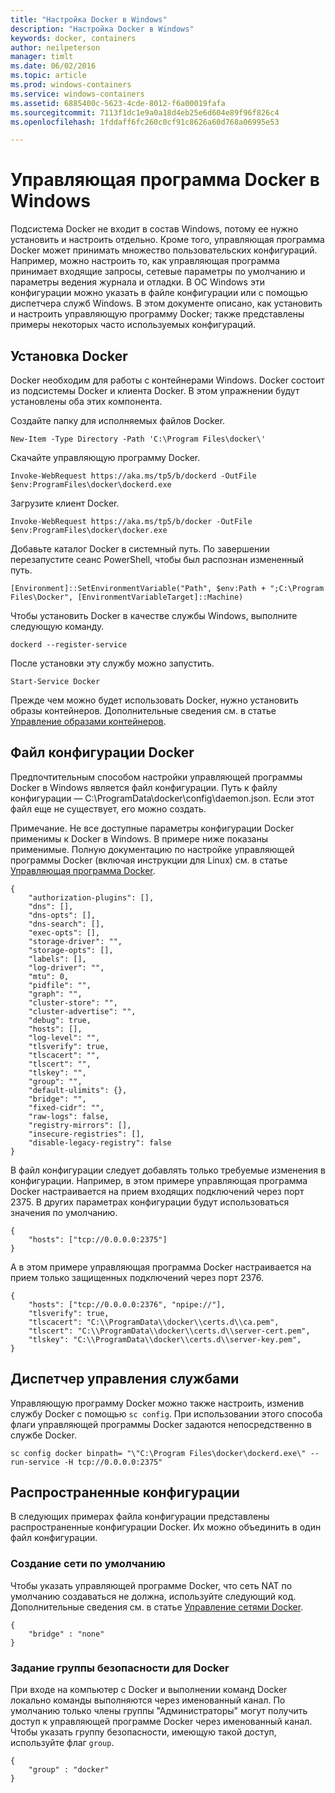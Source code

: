 ```yaml
---
title: "Настройка Docker в Windows"
description: "Настройка Docker в Windows"
keywords: docker, containers
author: neilpeterson
manager: timlt
ms.date: 06/02/2016
ms.topic: article
ms.prod: windows-containers
ms.service: windows-containers
ms.assetid: 6885400c-5623-4cde-8012-f6a00019fafa
ms.sourcegitcommit: 7113f1dc1e9a0a18d4eb25e6d604e89f96f826c4
ms.openlocfilehash: 1fddaff6fc260c0cf91c8626a60d768a06995e53

---
```


# Управляющая программа Docker в Windows

Подсистема Docker не входит в состав Windows, потому ее нужно установить и настроить отдельно. Кроме того, управляющая программа Docker может принимать множество пользовательских конфигураций. Например, можно настроить то, как управляющая программа принимает входящие запросы, сетевые параметры по умолчанию и параметры ведения журнала и отладки. В ОС Windows эти конфигурации можно указать в файле конфигурации или с помощью диспетчера служб Windows. В этом документе описано, как установить и настроить управляющую программу Docker; также представлены примеры некоторых часто используемых конфигураций.

## Установка Docker

Docker необходим для работы с контейнерами Windows. Docker состоит из подсистемы Docker и клиента Docker. В этом упражнении будут установлены оба этих компонента.

Создайте папку для исполняемых файлов Docker.

```none
New-Item -Type Directory -Path 'C:\Program Files\docker\'
```

Скачайте управляющую программу Docker.

```none
Invoke-WebRequest https://aka.ms/tp5/b/dockerd -OutFile $env:ProgramFiles\docker\dockerd.exe
```

Загрузите клиент Docker.

```none
Invoke-WebRequest https://aka.ms/tp5/b/docker -OutFile $env:ProgramFiles\docker\docker.exe
```

Добавьте каталог Docker в системный путь. По завершении перезапустите сеанс PowerShell, чтобы был распознан измененный путь.

```none
[Environment]::SetEnvironmentVariable("Path", $env:Path + ";C:\Program Files\Docker", [EnvironmentVariableTarget]::Machine)
```

Чтобы установить Docker в качестве службы Windows, выполните следующую команду.

```none
dockerd --register-service
```

После установки эту службу можно запустить.

```none
Start-Service Docker
```

Прежде чем можно будет использовать Docker, нужно установить образы контейнеров. Дополнительные сведения см. в статье [Управление образами контейнеров](../management/manage_images.md).

## Файл конфигурации Docker

Предпочтительным способом настройки управляющей программы Docker в Windows является файл конфигурации. Путь к файлу конфигурации — C:\ProgramData\docker\config\daemon.json. Если этот файл еще не существует, его можно создать.

Примечание. Не все доступные параметры конфигурации Docker применимы к Docker в Windows. В примере ниже показаны применимые. Полную документацию по настройке управляющей программы Docker (включая инструкции для Linux) см. в статье [Управляющая программа Docker]( https://docs.docker.com/v1.10/engine/reference/commandline/daemon/).

```none
{
    "authorization-plugins": [],
    "dns": [],
    "dns-opts": [],
    "dns-search": [],
    "exec-opts": [],
    "storage-driver": "",
    "storage-opts": [],
    "labels": [],
    "log-driver": "", 
    "mtu": 0,
    "pidfile": "",
    "graph": "",
    "cluster-store": "",
    "cluster-advertise": "",
    "debug": true,
    "hosts": [],
    "log-level": "",
    "tlsverify": true,
    "tlscacert": "",
    "tlscert": "",
    "tlskey": "",
    "group": "",
    "default-ulimits": {},
    "bridge": "",
    "fixed-cidr": "",
    "raw-logs": false,
    "registry-mirrors": [],
    "insecure-registries": [],
    "disable-legacy-registry": false
}
```

В файл конфигурации следует добавлять только требуемые изменения в конфигурации. Например, в этом примере управляющая программа Docker настраивается на прием входящих подключений через порт 2375. В других параметрах конфигурации будут использоваться значения по умолчанию.

```none
{
    "hosts": ["tcp://0.0.0.0:2375"]
}
```

А в этом примере управляющая программа Docker настраивается на прием только защищенных подключений через порт 2376.

```none
{
    "hosts": ["tcp://0.0.0.0:2376", "npipe://"],
    "tlsverify": true,
    "tlscacert": "C:\\ProgramData\\docker\\certs.d\\ca.pem",
    "tlscert": "C:\\ProgramData\\docker\\certs.d\\server-cert.pem",
    "tlskey": "C:\\ProgramData\\docker\\certs.d\\server-key.pem",
}
```



## Диспетчер управления службами

Управляющую программу Docker можно также настроить, изменив службу Docker с помощью `sc config`. При использовании этого способа флаги управляющей программы Docker задаются непосредственно в службе Docker.


```none
sc config docker binpath= "\"C:\Program Files\docker\dockerd.exe\" --run-service -H tcp://0.0.0.0:2375"
```

## Распространенные конфигурации

В следующих примерах файла конфигурации представлены распространенные конфигурации Docker. Их можно объединить в один файл конфигурации.

### Создание сети по умолчанию 

Чтобы указать управляющей программе Docker, что сеть NAT по умолчанию создаваться не должна, используйте следующий код. Дополнительные сведения см. в статье [Управление сетями Docker](../management/container_networking.md).

```none
{
    "bridge" : "none"
}
```

### Задание группы безопасности для Docker

При входе на компьютер с Docker и выполнении команд Docker локально команды выполняются через именованный канал. По умолчанию только члены группы "Администраторы" могут получить доступ к управляющей программе Docker через именованный канал. Чтобы указать группу безопасности, имеющую такой доступ, используйте флаг `group`.

```none
{
    "group" : "docker"
}
```



<!--HONumber=Jun16_HO4-->


